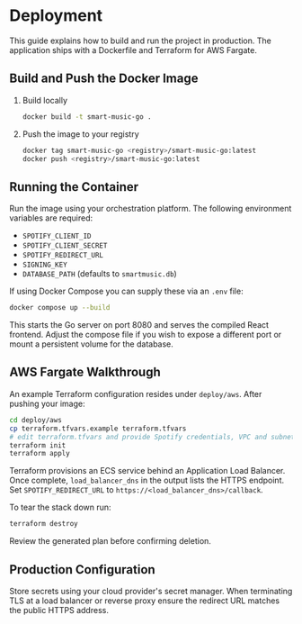 # Deployment

This guide explains how to build and run the project in production. The application ships with a Dockerfile and Terraform for AWS Fargate.

## Build and Push the Docker Image
1. Build locally
   ```bash
   docker build -t smart-music-go .
   ```
2. Push the image to your registry
   ```bash
   docker tag smart-music-go <registry>/smart-music-go:latest
   docker push <registry>/smart-music-go:latest
   ```

## Running the Container
Run the image using your orchestration platform. The following environment variables are required:
- `SPOTIFY_CLIENT_ID`
- `SPOTIFY_CLIENT_SECRET`
- `SPOTIFY_REDIRECT_URL`
- `SIGNING_KEY`
- `DATABASE_PATH` (defaults to `smartmusic.db`)

If using Docker Compose you can supply these via an `.env` file:
```bash
docker compose up --build
```

This starts the Go server on port 8080 and serves the compiled React frontend.
Adjust the compose file if you wish to expose a different port or mount a
persistent volume for the database.

## AWS Fargate Walkthrough
An example Terraform configuration resides under `deploy/aws`. After pushing your image:
```bash
cd deploy/aws
cp terraform.tfvars.example terraform.tfvars
# edit terraform.tfvars and provide Spotify credentials, VPC and subnet IDs
terraform init
terraform apply
```
Terraform provisions an ECS service behind an Application Load Balancer. Once complete, `load_balancer_dns` in the output lists the HTTPS endpoint. Set `SPOTIFY_REDIRECT_URL` to `https://<load_balancer_dns>/callback`.

To tear the stack down run:
```bash
terraform destroy
```
Review the generated plan before confirming deletion.

## Production Configuration
Store secrets using your cloud provider's secret manager. When terminating TLS at a load balancer or reverse proxy ensure the redirect URL matches the public HTTPS address.
